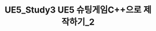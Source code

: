 ---
layout: single
title:  "UE5_Study3 UE5 슈팅게임C++으로 제작하기_2"
categories: UE5
tag: [UE5]
toc: true
toc_sticky: true
sidebar:
    nav: "counts"
---